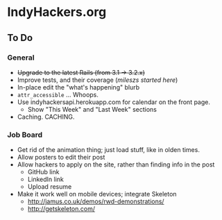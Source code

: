 # IndyHackers.org

## To Do

### General
- ~~Upgrade to the latest Rails (from 3.1 -> 3.2.x)~~
- Improve tests, and their coverage (_mileszs started here_)
- In-place edit the "what's happening" blurb
- `attr_accessible` ... Whoops.
- Use indyhackersapi.herokuapp.com for calendar on the front page.
  - Show "This Week" and "Last Week" sections
- Caching. CACHING.

### Job Board
- Get rid of the animation thing; just load stuff, like in olden times.
- Allow posters to edit their post
- Allow hackers to apply on the site, rather than finding info in the post
  - GitHub link
  - LinkedIn link
  - Upload resume
- Make it work well on mobile devices; integrate Skeleton 
    - http://jamus.co.uk/demos/rwd-demonstrations/
    - http://getskeleton.com/


